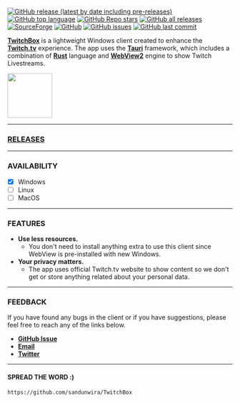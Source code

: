 [![]()](https://github.com/sandunwira/TwitchBox)


[![GitHub release (latest by date including pre-releases)](https://img.shields.io/github/v/release/sandunwira/TwitchBox?include_prereleases&style=for-the-badge)](https://github.com/sandunwira/TwitchBox/releases/latest)
[![GitHub top language](https://img.shields.io/github/languages/top/sandunwira/TwitchBox?style=for-the-badge)](https://github.com/sandunwira/SupTube)
[![GitHub Repo stars](https://img.shields.io/github/stars/sandunwira/TwitchBox?style=for-the-badge)](https://github.com/sandunwira/SupTube/stargazers)
[![GitHub all releases](https://img.shields.io/github/downloads/sandunwira/TwitchBox/total?style=for-the-badge)](https://github.com/sandunwira/SupTube/releases)
[![SourceForge](https://img.shields.io/sourceforge/dt/twitchbox.svg?style=for-the-badge)](https://sourceforge.net/projects/suptube/files)
[![GitHub](https://img.shields.io/github/license/sandunwira/TwitchBox?style=for-the-badge)](https://github.com/sandunwira/SupTube/blob/main/LICENSE)
[![GitHub issues](https://img.shields.io/github/issues-raw/sandunwira/TwitchBox?style=for-the-badge)](https://github.com/sandunwira/SupTube/issues)
[![GitHub last commit](https://img.shields.io/github/last-commit/sandunwira/TwitchBox?style=for-the-badge)](https://github.com/sandunwira/SupTube/commit/main)


**[TwitchBox](https://twitchbox.repl.co)** is a lightweight Windows client created to enhance the **[Twitch.tv](https://twitch.tv)** experience. The app uses the **[Tauri](https://tauri.app)** framework, which includes a combination of **[Rust](https://rust-lang.org)** language and **[WebView2](https://learn.microsoft.com/en-us/microsoft-edge/webview2)** engine to show Twitch Livestreams.


<a href="https://sourceforge.net/p/twitchbox" target="_blank">
  <img src="https://sourceforge.net/cdn/syndication/badge_img/3612009/oss-users-love-us-white" width="100px">
</a>

<hr>


### [RELEASES](https://github.com/sandunwira/TwitchBox/releases)

<hr>


### AVAILABILITY
- [x] Windows
- [ ] Linux
- [ ] MacOS

<hr>


### FEATURES

- **Use less resources.**
  - You don't need to install anything extra to use this client since WebView is pre-installed with new Windows.
- **Your privacy matters.**
  - The app uses official Twitch.tv website to show content so we don't get or store anything related about your personal data.

<hr>


### FEEDBACK
If you have found any bugs in the client or if you have suggestions, please feel free to reach any of the links below.
- [**GitHub Issue**](https://github.com/sandunwira/TwitchBox/issues)
- [**Email**](mailto:teamtwitchbox@gmail.com)
- [**Twitter**](https://twitter.com/sandunwira)

<hr>


#### SPREAD THE WORD :)

```
https://github.com/sandunwira/TwitchBox
```
